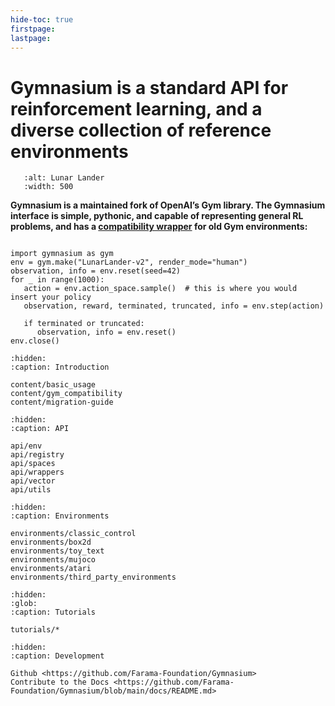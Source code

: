 ```yaml
---
hide-toc: true
firstpage:
lastpage:
---
```


# Gymnasium is a standard API for reinforcement learning, and a diverse collection of reference environments


```{figure} _static/videos/box2d/lunar_lander_continuous.gif
   :alt: Lunar Lander
   :width: 500
```

**Gymnasium is a maintained fork of OpenAI’s Gym library. The Gymnasium interface is simple, pythonic, and capable of representing general RL problems, and has a [compatibility wrapper](content/gym_compatibility
) for old Gym environments:**

```{code-block} python

import gymnasium as gym
env = gym.make("LunarLander-v2", render_mode="human")
observation, info = env.reset(seed=42)
for _ in range(1000):
   action = env.action_space.sample()  # this is where you would insert your policy
   observation, reward, terminated, truncated, info = env.step(action)

   if terminated or truncated:
      observation, info = env.reset()
env.close()
```

```{toctree}
:hidden:
:caption: Introduction

content/basic_usage
content/gym_compatibility
content/migration-guide
```

```{toctree}
:hidden:
:caption: API

api/env
api/registry
api/spaces
api/wrappers
api/vector
api/utils
```

```{toctree}
:hidden:
:caption: Environments

environments/classic_control
environments/box2d
environments/toy_text
environments/mujoco
environments/atari
environments/third_party_environments
```

```{toctree}
:hidden:
:glob:
:caption: Tutorials

tutorials/*
```

```{toctree}
:hidden:
:caption: Development

Github <https://github.com/Farama-Foundation/Gymnasium>
Contribute to the Docs <https://github.com/Farama-Foundation/Gymnasium/blob/main/docs/README.md>
```
